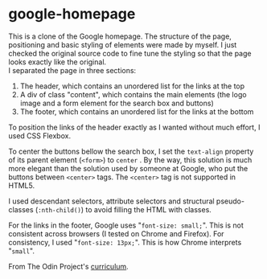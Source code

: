 # google-homepage

This is a clone of the Google homepage. 
The structure of the page, positioning and basic styling of elements were made by myself. I just checked the original source code to fine tune the styling so that the page looks exactly like the original.  
I separated the page in three sections:

1. The header, which contains an unordered list for the links at the top
2. A div of class "content", which contains the main elements (the logo image and a form element for the search box and buttons)
3. The footer, which contains an unordered list for the links at the bottom

To position the links of the header exactly as I wanted without much effort, I used CSS Flexbox.

To center the buttons bellow the search box, I set the `text-align` property of its parent element (`<form>`) to `center`	. By the way, this solution is much more elegant than the solution used by someone at Google, who put the buttons between `<center>` tags. The `<center>` tag is not supported in HTML5.

I used descendant selectors, attribute selectors and structural pseudo-classes (`:nth-child()`) to avoid filling the HTML with classes.

For the links in the footer, Google uses "`font-size: small;`". This is not consistent across browsers (I tested on Chrome and Firefox). For consistency, I used "`font-size: 13px;`". This is how Chrome interprets "`small`". 

From The Odin Project's [curriculum](http://www.theodinproject.com/courses/web-development-101/lessons/html-css). 
